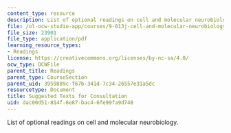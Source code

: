 ```yaml
---
content_type: resource
description: List of optional readings on cell and molecular neurobiology.
file: /ol-ocw-studio-app/courses/9-013j-cell-and-molecular-neurobiology-spring-2008/dac00d51814f6e87bac46fe99fa9d748_suggested_texts.pdf
file_size: 23901
file_type: application/pdf
learning_resource_types:
- Readings
license: https://creativecommons.org/licenses/by-nc-sa/4.0/
ocw_type: OCWFile
parent_title: Readings
parent_type: CourseSection
parent_uid: 3959889c-f67b-341d-7c34-26557e31a5dc
resourcetype: Document
title: Suggested Texts for Consultation
uid: dac00d51-814f-6e87-bac4-6fe99fa9d748
---
```

List of optional readings on cell and molecular neurobiology.